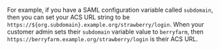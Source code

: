 For example, if you have a SAML configuration variable called `subdomain`, then you can set your ACS URL string to be `https://${org.subdomain}.example.org/strawberry/login`. When your customer admin sets their `subdomain` variable value to `berryfarm`, then `https://berryfarm.example.org/strawberry/login` is their ACS URL.
<br>